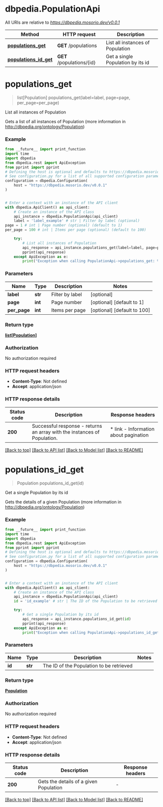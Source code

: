 # dbpedia.PopulationApi

All URIs are relative to *https://dbpedia.mosorio.dev/v0.0.1*

Method | HTTP request | Description
------------- | ------------- | -------------
[**populations_get**](PopulationApi.md#populations_get) | **GET** /populations | List all instances of Population
[**populations_id_get**](PopulationApi.md#populations_id_get) | **GET** /populations/{id} | Get a single Population by its id


# **populations_get**
> list[Population] populations_get(label=label, page=page, per_page=per_page)

List all instances of Population

Gets a list of all instances of Population (more information in http://dbpedia.org/ontology/Population)

### Example

```python
from __future__ import print_function
import time
import dbpedia
from dbpedia.rest import ApiException
from pprint import pprint
# Defining the host is optional and defaults to https://dbpedia.mosorio.dev/v0.0.1
# See configuration.py for a list of all supported configuration parameters.
configuration = dbpedia.Configuration(
    host = "https://dbpedia.mosorio.dev/v0.0.1"
)


# Enter a context with an instance of the API client
with dbpedia.ApiClient() as api_client:
    # Create an instance of the API class
    api_instance = dbpedia.PopulationApi(api_client)
    label = 'label_example' # str | Filter by label (optional)
page = 1 # int | Page number (optional) (default to 1)
per_page = 100 # int | Items per page (optional) (default to 100)

    try:
        # List all instances of Population
        api_response = api_instance.populations_get(label=label, page=page, per_page=per_page)
        pprint(api_response)
    except ApiException as e:
        print("Exception when calling PopulationApi->populations_get: %s\n" % e)
```

### Parameters

Name | Type | Description  | Notes
------------- | ------------- | ------------- | -------------
 **label** | **str**| Filter by label | [optional] 
 **page** | **int**| Page number | [optional] [default to 1]
 **per_page** | **int**| Items per page | [optional] [default to 100]

### Return type

[**list[Population]**](Population.md)

### Authorization

No authorization required

### HTTP request headers

 - **Content-Type**: Not defined
 - **Accept**: application/json

### HTTP response details
| Status code | Description | Response headers |
|-------------|-------------|------------------|
**200** | Successful response - returns an array with the instances of Population. |  * link - Information about pagination <br>  |

[[Back to top]](#) [[Back to API list]](../README.md#documentation-for-api-endpoints) [[Back to Model list]](../README.md#documentation-for-models) [[Back to README]](../README.md)

# **populations_id_get**
> Population populations_id_get(id)

Get a single Population by its id

Gets the details of a given Population (more information in http://dbpedia.org/ontology/Population)

### Example

```python
from __future__ import print_function
import time
import dbpedia
from dbpedia.rest import ApiException
from pprint import pprint
# Defining the host is optional and defaults to https://dbpedia.mosorio.dev/v0.0.1
# See configuration.py for a list of all supported configuration parameters.
configuration = dbpedia.Configuration(
    host = "https://dbpedia.mosorio.dev/v0.0.1"
)


# Enter a context with an instance of the API client
with dbpedia.ApiClient() as api_client:
    # Create an instance of the API class
    api_instance = dbpedia.PopulationApi(api_client)
    id = 'id_example' # str | The ID of the Population to be retrieved

    try:
        # Get a single Population by its id
        api_response = api_instance.populations_id_get(id)
        pprint(api_response)
    except ApiException as e:
        print("Exception when calling PopulationApi->populations_id_get: %s\n" % e)
```

### Parameters

Name | Type | Description  | Notes
------------- | ------------- | ------------- | -------------
 **id** | **str**| The ID of the Population to be retrieved | 

### Return type

[**Population**](Population.md)

### Authorization

No authorization required

### HTTP request headers

 - **Content-Type**: Not defined
 - **Accept**: application/json

### HTTP response details
| Status code | Description | Response headers |
|-------------|-------------|------------------|
**200** | Gets the details of a given Population |  -  |

[[Back to top]](#) [[Back to API list]](../README.md#documentation-for-api-endpoints) [[Back to Model list]](../README.md#documentation-for-models) [[Back to README]](../README.md)

